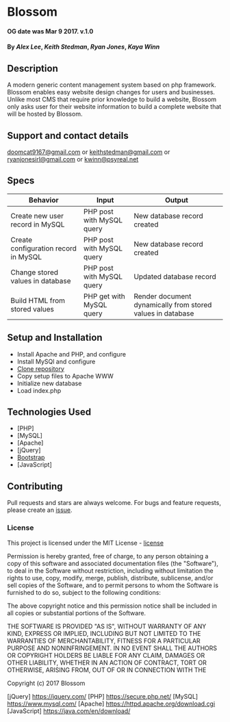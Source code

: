 
# Blossom

#### OG date was Mar 9 2017. v.1.0

#### By _Alex Lee_, _Keith Stedman_, _Ryan Jones_, _Kaya Winn_

## Description

A modern generic content management system based on php framework. Blossom enables easy website design changes for users and businesses. Unlike most CMS that require prior knowledge to build a website, Blossom only asks user for their website information to build a complete website that will be hosted by Blossom.

## Support and contact details

doomcat9167@gmail.com or keithstedman@gmail.com or ryanjonesirl@gmail.com or kwinn@psyreal.net

## Specs

|Behavior             |Input        | Output       |
|---------------------|-------------|--------------|
|Create new user record in MySQL |PHP post with MySQL query	|New database record created |
|Create configuration record in MySQL|PHP post with MySQL query	|New database record created|
|Change stored values in database |	PHP post with MySQL query	|Updated database record|
|Build HTML from stored values	|PHP get with MySQL query	|Render document dynamically from stored values in database|

## Setup and Installation

* Install Apache and PHP, and configure
* Install MySQl and configure
* [Clone repository](https://github.com/bitgrind/blossom.git)
* Copy setup files to Apache WWW
* Initialize new database
* Load index.php

## Technologies Used

* [PHP]
* [MySQL]
* [Apache]
* [jQuery]
* [Bootstrap]
* [JavaScript] 


## Contributing

Pull requests and stars are always welcome. For bugs and feature requests, please create an [issue].

### License

This project is licensed under the MIT License - [license]

Permission is hereby granted, free of charge, to any person obtaining a copy of this software and associated documentation files (the "Software"), to deal in the Software without restriction, including without limitation the rights to use, copy, modify, merge, publish, distribute, sublicense, and/or sell copies of the Software, and to permit persons to whom the Software is furnished to do so, subject to the following conditions:

The above copyright notice and this permission notice shall be included in all copies or substantial portions of the Software.

THE SOFTWARE IS PROVIDED "AS IS", WITHOUT WARRANTY OF ANY KIND, EXPRESS OR IMPLIED, INCLUDING BUT NOT LIMITED TO THE WARRANTIES OF MERCHANTABILITY, FITNESS FOR A PARTICULAR PURPOSE AND NONINFRINGEMENT. IN NO EVENT SHALL THE AUTHORS OR COPYRIGHT HOLDERS BE LIABLE FOR ANY CLAIM, DAMAGES OR OTHER LIABILITY, WHETHER IN AN ACTION OF CONTRACT, TORT OR OTHERWISE, ARISING FROM, OUT OF OR IN CONNECTION WITH THE

Copyright (c) 2017 Blossom


[Clone repository]: https://github.com/bitgrind/blossom.git
[issue]: https://github.com/bitgrind/blossom/issues
[license]: https://opensource.org/licenses/MIT
[Bootstrap]: http://getbootstrap.com/
[jQuery] https://jquery.com/
[PHP] https://secure.php.net/
[MySQL] https://www.mysql.com/
[Apache] https://httpd.apache.org/download.cgi
[JavaScript] https://java.com/en/download/
